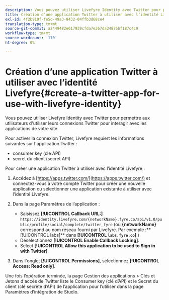 ```yaml
---
description: Vous pouvez utiliser Livefyre Identity avec Twitter pour permettre aux utilisateurs d'utiliser leurs connexions Twitter pour interagir avec les applications de votre site.
title: Création d’une application Twitter à utiliser avec l’identité Livefyre
exl-id: 4f2b919f-fe5d-49a3-8432-04ffb3d68ce4
translation-type: tm+mt
source-git-commit: a2449482e617939cfda7e367da34875bf187c4c9
workflow-type: tm+mt
source-wordcount: '170'
ht-degree: 0%

---
```


# Création d’une application Twitter à utiliser avec l’identité Livefyre{#create-a-twitter-app-for-use-with-livefyre-identity}

Vous pouvez utiliser Livefyre Identity avec Twitter pour permettre aux utilisateurs d&#39;utiliser leurs connexions Twitter pour interagir avec les applications de votre site.

Pour activer la connexion Twitter, Livefyre requiert les informations suivantes sur l&#39;application Twitter :

* consumer key (clé API)
* secret du client (secret API)

Pour créer une application Twitter à utiliser avec l’identité Livefyre :

1. Accédez à [https://apps.twitter.com/](https://apps.twitter.com/) et connectez-vous à votre compte Twitter pour créer une nouvelle application ou sélectionner une application existante à utiliser avec l’identité Livefyre.
1. Dans la page Paramètres de l’application :

   * Saisissez **[!UICONTROL Callback URL:]** `https://identity.livefyre.com/{networkName}.fyre.co/api/v1.0/public/profile/social/complete/twitter_fyre` (où **{networkName}** correspond au nom réseau fourni par Livefyre. Par exemple :** [!UICONTROL labs]** dans **[!UICONTROL `labs.fyre.co`]**.)
   * Désélectionnez **[!UICONTROL Enable Callback Locking]**.
   * Select **[!UICONTROL Allow this application to be used to Sign in with Twitter]**.

1. Dans l&#39;onglet **[!UICONTROL Permissions]**, sélectionnez **[!UICONTROL Access: Read only]**.

Une fois l’opération terminée, la page Gestion des applications > Clés et Jetons d&#39;accès de Twitter liste le Consumer key (clé d’API) et le Secret du client (clé secrète d’API) de l’application pour l’utiliser dans la page Paramètres d’intégration de Studio.
